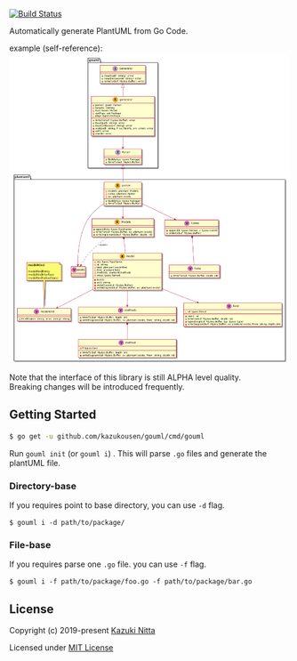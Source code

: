 [![Build Status](https://travis-ci.org/kazukousen/gouml.svg?branch=master)](https://travis-ci.org/kazukousen/gouml)  

Automatically generate PlantUML from Go Code.  

example (self-reference):  
![self-ref](self-ref.png)

Note that the interface of this library is still ALPHA level quality.  
Breaking changes will be introduced frequently.  

## Getting Started

```sh
$ go get -u github.com/kazukousen/gouml/cmd/gouml
```

Run `gouml init` (or `gouml i`) . This will parse `.go` files and generate the plantUML file.  

### Directory-base
If you requires point to base directory, you can use `-d` flag.  

```console
$ gouml i -d path/to/package/
```

### File-base
If you requires parse one `.go` file. you can use `-f` flag.

```console
$ gouml i -f path/to/package/foo.go -f path/to/package/bar.go
```

## License

Copyright (c) 2019-present [Kazuki Nitta](https://github.com/kazukousen)

Licensed under [MIT License](./LICENSE)
